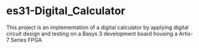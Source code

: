 # es31-Digital_Calculator
This project is an implementation of a digital calculator by applying digital circuit design and testing on a Basys 3 development board housing a Artix-7 Series  FPGA

